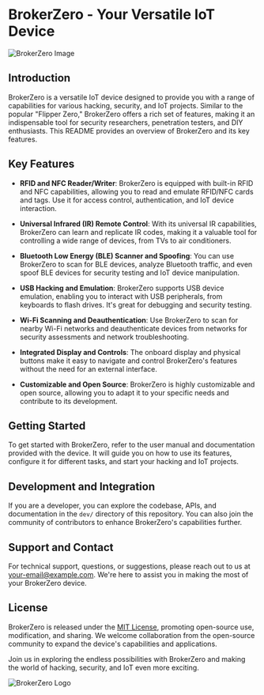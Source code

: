 # BrokerZero - Your Versatile IoT Device

![BrokerZero Image](images/brokerzero.png)

## Introduction

BrokerZero is a versatile IoT device designed to provide you with a range of capabilities for various hacking, security, and IoT projects. Similar to the popular "Flipper Zero," BrokerZero offers a rich set of features, making it an indispensable tool for security researchers, penetration testers, and DIY enthusiasts. This README provides an overview of BrokerZero and its key features.

## Key Features

- **RFID and NFC Reader/Writer**: BrokerZero is equipped with built-in RFID and NFC capabilities, allowing you to read and emulate RFID/NFC cards and tags. Use it for access control, authentication, and IoT device interaction.

- **Universal Infrared (IR) Remote Control**: With its universal IR capabilities, BrokerZero can learn and replicate IR codes, making it a valuable tool for controlling a wide range of devices, from TVs to air conditioners.

- **Bluetooth Low Energy (BLE) Scanner and Spoofing**: You can use BrokerZero to scan for BLE devices, analyze Bluetooth traffic, and even spoof BLE devices for security testing and IoT device manipulation.

- **USB Hacking and Emulation**: BrokerZero supports USB device emulation, enabling you to interact with USB peripherals, from keyboards to flash drives. It's great for debugging and security testing.

- **Wi-Fi Scanning and Deauthentication**: Use BrokerZero to scan for nearby Wi-Fi networks and deauthenticate devices from networks for security assessments and network troubleshooting.

- **Integrated Display and Controls**: The onboard display and physical buttons make it easy to navigate and control BrokerZero's features without the need for an external interface.

- **Customizable and Open Source**: BrokerZero is highly customizable and open source, allowing you to adapt it to your specific needs and contribute to its development.

## Getting Started

To get started with BrokerZero, refer to the user manual and documentation provided with the device. It will guide you on how to use its features, configure it for different tasks, and start your hacking and IoT projects.

## Development and Integration

If you are a developer, you can explore the codebase, APIs, and documentation in the `dev/` directory of this repository. You can also join the community of contributors to enhance BrokerZero's capabilities further.

## Support and Contact

For technical support, questions, or suggestions, please reach out to us at [your-email@example.com](mailto:your-email@example.com). We're here to assist you in making the most of your BrokerZero device.

## License

BrokerZero is released under the [MIT License](LICENSE), promoting open-source use, modification, and sharing. We welcome collaboration from the open-source community to expand the device's capabilities and applications.

Join us in exploring the endless possibilities with BrokerZero and making the world of hacking, security, and IoT even more exciting.

![BrokerZero Logo](images/brokerzero-logo.png)
